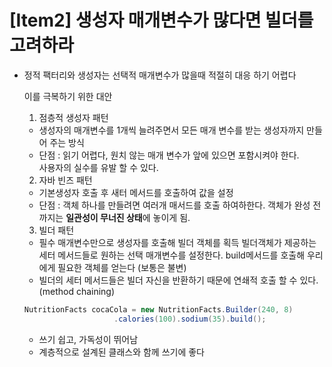 # [Item2] 생성자 매개변수가 많다면 빌더를 고려하라

- 정적 팩터리와 생성자는 선택적 매개변수가 많을때 적절히 대응 하기  어렵다

    이를  극복하기 위한 대안 

     1. 점층적 생성자 패턴

    - 생성자의 매개변수를 1개씩 늘려주면서 모든 매개 변수를 받는 생성자까지 만들어 주는  방식
    - 단점 :  읽기 어렵다,
               원치  않는 매개 변수가 앞에 있으면 포함시켜야 한다.  
               사용자의  실수를  유발 할 수 있다.

     2.  자바  빈즈  패턴   

    - 기본생성자  호출 후 새터 메서드를 호출하여 값을 설정
    - 단점 : 객체 하나를 만들려면 여러개 매서드를 호출 하여하한다.
              객체가 완성 전까지는 **일관성이 무너진 상태**에 놓이게 됨.

     3. 빌더 패턴

    - 필수 매개변수만으로 생성자를 호출해 빌더 객체를 획득
    빌더객체가 제공하는 세터 메서드들로 원하는 선택 매개변수를 설정한다.
    build메서드를 호출해 우리에게 필요한 객체를 얻는다 (보통은 불변)
    - 빌더의 세터 메서드들은 빌더 자신을 반환하기 때문에 연쇄적 호출 할 수 있다. (method chaining)

    ```java
    NutritionFacts cocaCola = new NutritionFacts.Builder(240, 8)
    					.calories(100).sodium(35).build();
    ```

    - 쓰기 쉽고, 가독성이 뛰어남
    - 계층적으로  설계된 클래스와 함께  쓰기에 좋다
